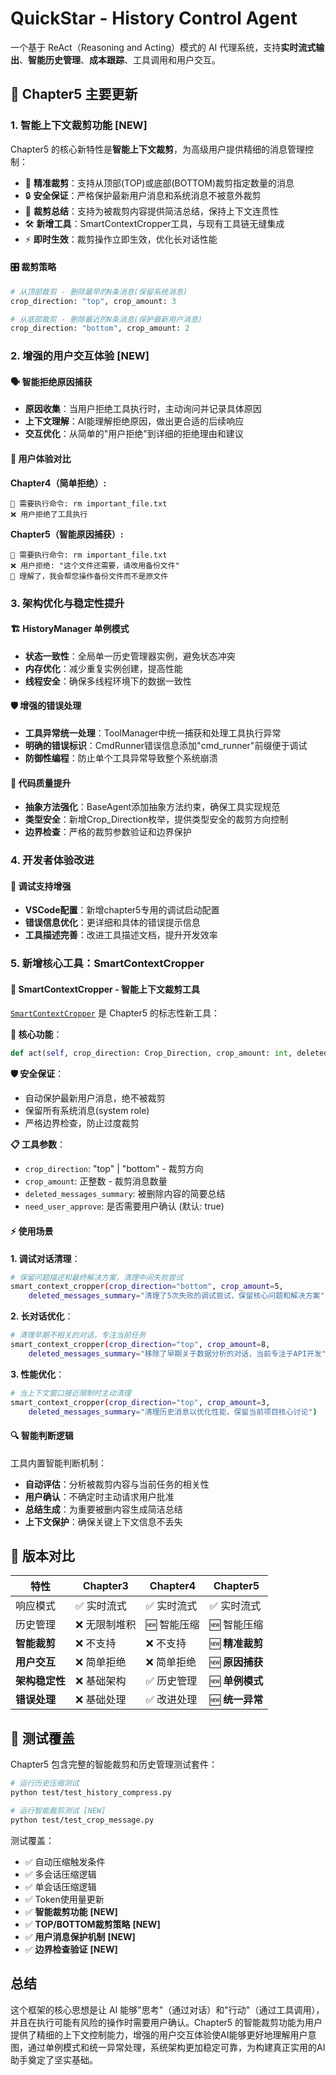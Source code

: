 # QuickStar - History Control Agent

一个基于 ReAct（Reasoning and Acting）模式的 AI 代理系统，支持**实时流式输出**、**智能历史管理**、**成本跟踪**、工具调用和用户交互。

## 🚀 Chapter5 主要更新

### 1. 智能上下文裁剪功能 **[NEW]**

Chapter5 的核心新特性是**智能上下文裁剪**，为高级用户提供精细的消息管理控制：
- 🎯 **精准裁剪**：支持从顶部(TOP)或底部(BOTTOM)裁剪指定数量的消息
- 🔒 **安全保证**：严格保护最新用户消息和系统消息不被意外裁剪
- 📝 **裁剪总结**：支持为被裁剪内容提供简洁总结，保持上下文连贯性
- 🛠️ **新增工具**：SmartContextCropper工具，与现有工具链无缝集成
- ⚡ **即时生效**：裁剪操作立即生效，优化长对话性能

#### 🎛️ 裁剪策略
```python
# 从顶部裁剪 - 删除最早的N条消息(保留系统消息)
crop_direction: "top", crop_amount: 3

# 从底部裁剪 - 删除最近的N条消息(保护最新用户消息)  
crop_direction: "bottom", crop_amount: 2
```

### 2. 增强的用户交互体验 **[NEW]**

#### 🗣️ 智能拒绝原因捕获
- **原因收集**：当用户拒绝工具执行时，主动询问并记录具体原因
- **上下文理解**：AI能理解拒绝原因，做出更合适的后续响应
- **交互优化**：从简单的"用户拒绝"到详细的拒绝理由和建议

#### 💬 用户体验对比

**Chapter4（简单拒绝）:**
```
🤖 需要执行命令: rm important_file.txt
❌ 用户拒绝了工具执行
```

**Chapter5（智能原因捕获）:**
```
🤖 需要执行命令: rm important_file.txt  
❌ 用户拒绝: "这个文件还需要，请改用备份文件"
🤖 理解了，我会帮您操作备份文件而不是原文件
```

### 3. 架构优化与稳定性提升

#### 🏗️ HistoryManager 单例模式
- **状态一致性**：全局单一历史管理器实例，避免状态冲突
- **内存优化**：减少重复实例创建，提高性能
- **线程安全**：确保多线程环境下的数据一致性

#### 🛡️ 增强的错误处理
- **工具异常统一处理**：ToolManager中统一捕获和处理工具执行异常
- **明确的错误标识**：CmdRunner错误信息添加"cmd_runner"前缀便于调试
- **防御性编程**：防止单个工具异常导致整个系统崩溃

#### 🔧 代码质量提升
- **抽象方法强化**：BaseAgent添加抽象方法约束，确保工具实现规范
- **类型安全**：新增Crop_Direction枚举，提供类型安全的裁剪方向控制
- **边界检查**：严格的裁剪参数验证和边界保护

### 4. 开发者体验改进

#### 🐛 调试支持增强
- **VSCode配置**：新增chapter5专用的调试启动配置
- **错误信息优化**：更详细和具体的错误提示信息
- **工具描述完善**：改进工具描述文档，提升开发效率

### 5. 新增核心工具：SmartContextCropper

#### 🔧 SmartContextCropper - 智能上下文裁剪工具

[`SmartContextCropper`](src/tools/smart_context_cropper.py) 是 Chapter5 的标志性新工具：

**🎯 核心功能**：
```python
def act(self, crop_direction: Crop_Direction, crop_amount: int, deleted_messages_summary: str)
```

**🛡️ 安全保证**：
- 自动保护最新用户消息，绝不被裁剪
- 保留所有系统消息(system role)
- 严格边界检查，防止过度裁剪

**📋 工具参数**：
- `crop_direction`: "top" | "bottom" - 裁剪方向
- `crop_amount`: 正整数 - 裁剪消息数量  
- `deleted_messages_summary`: 被删除内容的简要总结
- `need_user_approve`: 是否需要用户确认 (默认: true)

#### ⚡ 使用场景

**1. 调试对话清理**：
```bash
# 保留问题描述和最终解决方案，清理中间失败尝试
smart_context_cropper(crop_direction="bottom", crop_amount=5, 
    deleted_messages_summary="清理了5次失败的调试尝试，保留核心问题和解决方案")
```

**2. 长对话优化**：
```bash  
# 清理早期不相关的对话，专注当前任务
smart_context_cropper(crop_direction="top", crop_amount=8,
    deleted_messages_summary="移除了早期关于数据分析的对话，当前专注于API开发")
```

**3. 性能优化**：
```bash
# 当上下文窗口接近限制时主动清理
smart_context_cropper(crop_direction="top", crop_amount=3,
    deleted_messages_summary="清理历史消息以优化性能，保留当前项目核心讨论")
```

#### 🔍 智能判断逻辑

工具内置智能判断机制：
- **自动评估**：分析被裁剪内容与当前任务的相关性
- **用户确认**：不确定时主动请求用户批准
- **总结生成**：为重要被删内容生成简洁总结
- **上下文保护**：确保关键上下文信息不丢失

## 🎯 版本对比

| 特性 | Chapter3 | Chapter4 | Chapter5 |
|------|----------|----------|----------|
| 响应模式 | ✅ 实时流式 | ✅ 实时流式 | ✅ 实时流式 |
| 历史管理 | ❌ 无限制堆积 | 🆕 智能压缩 | 🆕 智能压缩 |
| **智能裁剪** | ❌ 不支持 | ❌ 不支持 | 🆕 **精准裁剪** |
| **用户交互** | ❌ 简单拒绝 | ❌ 简单拒绝 | 🆕 **原因捕获** |
| **架构稳定性** | ❌ 基础架构 | ✅ 历史管理 | 🆕 **单例模式** |
| **错误处理** | ❌ 基础处理 | ✅ 改进处理 | 🆕 **统一异常** |

## 🧪 测试覆盖

Chapter5 包含完整的智能裁剪和历史管理测试套件：

```bash
# 运行历史压缩测试
python test/test_history_compress.py

# 运行智能裁剪测试 [NEW]
python test/test_crop_message.py
```

测试覆盖：
- ✅ 自动压缩触发条件
- ✅ 多会话压缩逻辑
- ✅ 单会话压缩逻辑
- ✅ Token使用量更新
- ✅ **智能裁剪功能** **[NEW]**
- ✅ **TOP/BOTTOM裁剪策略** **[NEW]**
- ✅ **用户消息保护机制** **[NEW]**
- ✅ **边界检查验证** **[NEW]**

## 总结

这个框架的核心思想是让 AI 能够"思考"（通过对话）和"行动"（通过工具调用），并且在执行可能有风险的操作时需要用户确认。Chapter5 的智能裁剪功能为用户提供了精细的上下文控制能力，增强的用户交互体验使AI能够更好地理解用户意图，通过单例模式和统一异常处理，系统架构更加稳定可靠，为构建真正实用的AI助手奠定了坚实基础。
